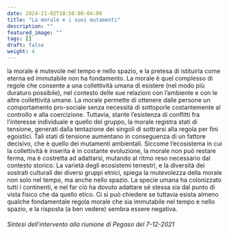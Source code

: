 ```yaml
---
date: 2024-21-02T10:58:08-04:00
title: "La morale e i suoi mutamenti"
description: ""
featured_image: ""
tags: []
draft: false
weight: 4
---
```


la morale è mutevole nel tempo e nello spazio, e la pretesa di istituirla come eterna ed immutabile non ha fondamento. La morale è quel complesso di regole che consente a una collettività umana di esistere (nel modo più duraturo possibile), nel contesto delle sue relazioni con l’ambiente e con le altre collettività umane. La morale permette di ottenere dalle persone un comportamento pro-sociale senza necessità di sottoporle costantemente al controllo e alla coercizione. Tuttavia, stante l’esistenza di conflitti fra l’interesse individuale e quello del gruppo, la morale registra stati di tensione, generati dalla tentazione dei singoli di sottrarsi alla regola per fini egoistici. Tali stati di tensione aumentano in conseguenza di un fattore decisivo, che è quello dei mutamenti ambientali. Siccome l’ecosistema in cui la collettività è inserita è in costante evoluzione, la morale non può restare ferma, ma è costretta ad adattarsi, mutando al ritmo reso necessario dal contesto storico. La varietà degli ecosistemi terrestri, e la diversità dei sostrati culturali dei diversi gruppi etnici, spiega la mutevolezza della morale non solo nel tempo, ma anche nello spazio. La specie umana ha colonizzato tutti i continenti, e nel far ciò ha dovuto adattare sé stessa sia dal punto di vista fisico che da quello etico. Ci si può chiedere se tuttavia esista almeno qualche fondamentale regola morale che sia immutabile nel tempo e nello spazio, e la risposta (a ben vedere) sembra essere negativa.

###### Sintesi dell’intervento alla riunione di Pegaso del 7-12-2021
